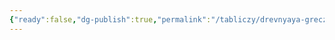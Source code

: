 ```yaml
---
{"ready":false,"dg-publish":true,"permalink":"/tabliczy/drevnyaya-grecziya/obnazhyonnyj-efeb/","dgPassFrontmatter":true}
---
```



